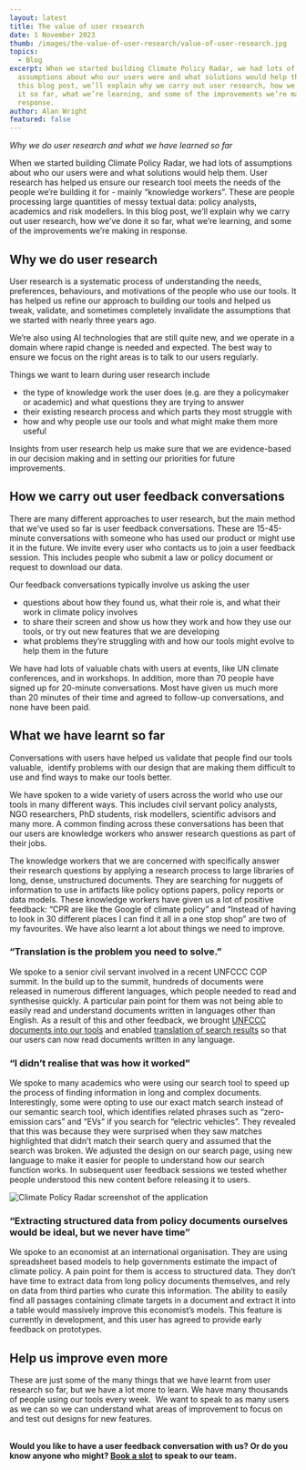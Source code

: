 ```yaml
---
layout: latest
title: The value of user research
date: 1 November 2023
thumb: /images/the-value-of-user-research/value-of-user-research.jpg
topics:
  - Blog
excerpt: When we started building Climate Policy Radar, we had lots of
  assumptions about who our users were and what solutions would help them. In
  this blog post, we’ll explain why we carry out user research, how we’ve done
  it so far, what we’re learning, and some of the improvements we’re making in
  response.
author: Alan Wright
featured: false
---
```

*Why we do user research and what we have learned so far*

When we started building Climate Policy Radar, we had lots of assumptions about who our users were and what solutions would help them. User research has helped us ensure our research tool meets the needs of the people we’re building it for - mainly “knowledge workers”. These are people processing large quantities of messy textual data: policy analysts, academics and risk modellers. In this blog post, we’ll explain why we carry out user research, how we’ve done it so far, what we’re learning, and some of the improvements we’re making in response.

## Why we do user research

User research is a systematic process of understanding the needs, preferences, behaviours, and motivations of the people who use our tools. It has helped us refine our approach to building our tools and helped us tweak, validate, and sometimes completely invalidate the assumptions that we started with nearly three years ago.

We’re also using AI technologies that are still quite new, and we operate in a domain where rapid change is needed and expected. The best way to ensure we focus on the right areas is to talk to our users regularly.

Things we want to learn during user research include

* the type of knowledge work the user does (e.g. are they a policymaker or academic) and what questions they are trying to answer 
* their existing research process and which parts they most struggle with 
* how and why people use our tools and what might make them more useful

Insights from user research help us make sure that we are evidence-based in our decision making and in setting our priorities for future improvements.  

## How we carry out user feedback conversations

There are many different approaches to user research, but the main method that we’ve used so far is user feedback conversations. These are 15-45-minute conversations with someone who has used our product or might use it in the future. We invite every user who contacts us to join a user feedback session. This includes people who submit a law or policy document or request to download our data.

Our feedback conversations typically involve us asking the user

* questions about how they found us, what their role is, and what their work in climate policy involves
* to share their screen and show us how they work and how they use our tools, or try out new features that we are developing
* what problems they’re struggling with and how our tools might evolve to help them in the future

We have had lots of valuable chats with users at events, like UN climate conferences, and in workshops. In addition, more than 70 people have signed up for 20-minute conversations. Most have given us much more than 20 minutes of their time and agreed to follow-up conversations, and none have been paid. 

## What we have learnt so far

Conversations with users have helped us validate that people find our tools valuable,  identify problems with our design that are making them difficult to use and find ways to make our tools better. 

We have spoken to a wide variety of users across the world who use our tools in many different ways. This includes civil servant policy analysts, NGO researchers, PhD students, risk modellers, scientific advisors and many more. A common finding across these conversations has been that our users are knowledge workers who answer research questions as part of their jobs.

The knowledge workers that we are concerned with specifically answer their research questions by applying a research process to large libraries of long, dense, unstructured documents. They are searching for nuggets of information to use in artifacts like policy options papers, policy reports or data models. These knowledge workers have given us a lot of positive feedback: “CPR are like the Google of climate policy” and “Instead of having to look in 30 different places I can find it all in a one stop shop” are two of my favourites. We have also learnt a lot about things we need to improve.

### “Translation is the problem you need to solve.”

We spoke to a senior civil servant involved in a recent UNFCCC COP summit. In the build up to the summit, hundreds of documents were released in numerous different languages, which people needed to read and synthesise quickly. A particular pain point for them was not being able to easily read and understand documents written in languages other than English. As a result of this and other feedback, we brought [UNFCCC documents into our tools](https://climatepolicyradar.org/latest/using-augmented-intelligence-to-support-the-un-global-stocktake) and enabled [translation of search results](https://climatepolicyradar.org/latest/new-feature-english-translation-of-climate-law-and-policy) so that our users can now read documents written in any language.

### “I didn’t realise that was how it worked”

We spoke to many academics who were using our search tool to speed up the process of finding information in long and complex documents. Interestingly, some were opting to use our exact match search instead of our semantic search tool, which identifies related phrases such as “zero-emission cars” and “EVs” if you search for “electric vehicles”. They revealed that this was because they were surprised when they saw matches highlighted that didn’t match their search query and assumed that the search was broken. We adjusted the design on our search page, using new language to make it easier for people to understand how our search function works. In subsequent user feedback sessions we tested whether people understood this new content before releasing it to users.

![Climate Policy Radar screenshot of the application](/images/the-value-of-user-research/screenshot-2023-11-01-at-10.53.08.png "Climate Policy Radar application")

### “Extracting structured data from policy documents ourselves would be ideal, but we never have time”

We spoke to an economist at an international organisation. They are using spreadsheet based models to help governments estimate the impact of climate policy. A pain point for them is access to structured data. They don’t have time to extract data from long policy documents themselves, and rely on data from third parties who curate this information. The ability to easily find all passages containing climate targets in a document and extract it into a table would massively improve this economist’s models. This feature is currently in development, and this user has agreed to provide early feedback on prototypes.  

## Help us improve even more

These are just some of the many things that we have learnt from user research so far, but we have a lot more to learn. We have many thousands of people using our tools every week.  We want to speak to as many users as we can so we can understand what areas of improvement to focus on and test out designs for new features.

**\
Would you like to have a user feedback conversation with us? Or do you know anyone who might? [Book a slot](https://calendly.com/alan-climate-policy-radar/feedback-conversation) to speak to our team.**